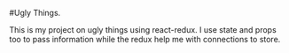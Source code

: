 #Ugly Things.

<p>This is my project on ugly things using react-redux. I use state and props too to pass information while the redux help me with connections to store.</p>
